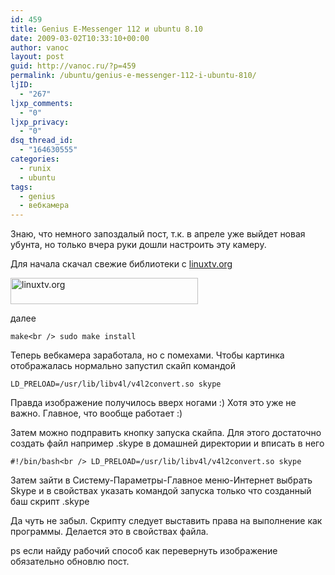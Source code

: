```yaml
---
id: 459
title: Genius E-Messenger 112 и ubuntu 8.10
date: 2009-03-02T10:33:10+00:00
author: vanoc
layout: post
guid: http://vanoc.ru/?p=459
permalink: /ubuntu/genius-e-messenger-112-i-ubuntu-810/
ljID:
  - "267"
ljxp_comments:
  - "0"
ljxp_privacy:
  - "0"
dsq_thread_id:
  - "164630555"
categories:
  - runix
  - ubuntu
tags:
  - genius
  - вебкамера
---
```

Знаю, что немного запоздалый пост, т.к. в апреле уже выйдет новая убунта, но только вчера руки дошли настроить эту камеру.

Для начала скачал свежие библиотеки с [linuxtv.org](http://linuxtv.org/hg/v4l-dvb/)

[<img class="alignnone size-medium wp-image-460" title="linuxtv.org" src="http://vanoc.ru/uploads/d181d0bdd0b8d0bcd0bed0ba1-300x42.jpg" alt="linuxtv.org" width="300" height="42" srcset="http://vanoc.ru/uploads/d181d0bdd0b8d0bcd0bed0ba1-300x42.jpg 300w, http://vanoc.ru/uploads/d181d0bdd0b8d0bcd0bed0ba1.jpg 768w" sizes="(max-width: 300px) 100vw, 300px" />](http://vanoc.ru/uploads/d181d0bdd0b8d0bcd0bed0ba1.jpg)

далее
  
`make<br />
sudo make install`

Теперь вебкамера заработала, но с помехами. Чтобы картинка отображалась нормально запустил скайп командой
  
`LD_PRELOAD=/usr/lib/libv4l/v4l2convert.so skype`
  
Правда изображение получилось вверх ногами :) Хотя это уже не важно. Главное, что вообще работает :)

Затем можно подправить кнопку запуска скайпа. Для этого достаточно создать файл например .skype в домашней директории и вписать в него

`#!/bin/bash<br />
LD_PRELOAD=/usr/lib/libv4l/v4l2convert.so skype`

Затем зайти в Систему-Параметры-Главное меню-Интернет выбрать Skype и в свойствах указать командой запуска только что созданный баш скрипт .skype

Да чуть не забыл. Скрипту следует выставить права на выполнение как программы. Делается это в свойствах файла.

ps если найду рабочий способ как перевернуть изображение обязательно обновлю пост.